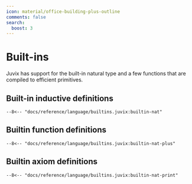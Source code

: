 ```yaml
---
icon: material/office-building-plus-outline
comments: false
search:
  boost: 3
---
```


# Built-ins

Juvix has support for the built-in natural type and a few functions that
are compiled to efficient primitives.

## Built-in inductive definitions

```juvix
--8<-- "docs/reference/language/builtins.juvix:builtin-nat"
```

## Builtin function definitions

```juvix
--8<-- "docs/reference/language/builtins.juvix:builtin-nat-plus"
```

## Builtin axiom definitions

```juvix
--8<-- "docs/reference/language/builtins.juvix:builtin-nat-print"
```
